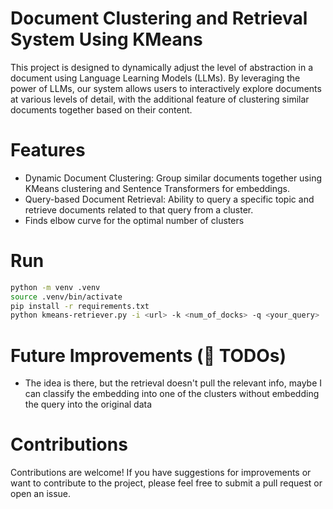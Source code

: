 # Document Clustering and Retrieval System Using KMeans
This project is designed to dynamically adjust the level of abstraction in a document using Language Learning Models (LLMs). By leveraging the power of LLMs, our system allows users to interactively explore documents at various levels of detail, with the additional feature of clustering similar documents together based on their content.

# Features
* Dynamic Document Clustering: Group similar documents together using KMeans clustering and Sentence Transformers for embeddings.
* Query-based Document Retrieval: Ability to query a specific topic and retrieve documents related to that query from a cluster.
* Finds elbow curve for the optimal number of clusters
  
# Run

```bash
python -m venv .venv 
source .venv/bin/activate
pip install -r requirements.txt
python kmeans-retriever.py -i <url> -k <num_of_docks> -q <your_query>
```

# Future Improvements (🚧 TODOs)
* The idea is there, but the retrieval doesn't pull the relevant info, maybe I can classify the embedding into one of the clusters without embedding the query into the original data

# Contributions
Contributions are welcome! If you have suggestions for improvements or want to contribute to the project, please feel free to submit a pull request or open an issue.
